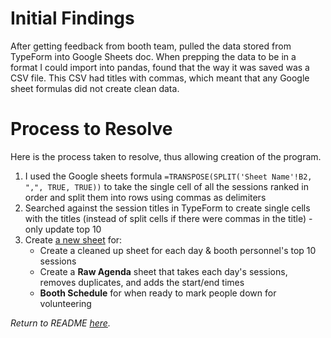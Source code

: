 # Initial Findings

After getting feedback from booth team, pulled the data stored from TypeForm into Google Sheets doc. When prepping the data to be in a format I could import into pandas, found that the way it was saved was a CSV file. This CSV had titles with commas, which meant that any Google sheet formulas did not create clean data.

# Process to Resolve

Here is the process taken to resolve, thus allowing creation of the program.

1. I used the Google sheets formula `=TRANSPOSE(SPLIT('Sheet Name'!B2, ",", TRUE, TRUE))` to take the single cell of all the sessions ranked in order and split them into rows using commas as delimiters
2. Searched against the session titles in TypeForm to create single cells with the titles (instead of split cells if there were commas in the title) - only update top 10
3. Create [a new sheet](https://docs.google.com/spreadsheets/d/1L2a44kmtYrP8ATYbLbU1PH_9i70uj2OEbQTPuhlwSWY/edit?usp=sharing) for:
   - Create a cleaned up sheet for each day & booth personnel's top 10 sessions
   - Create a **Raw Agenda** sheet that takes each day's sessions, removes duplicates, and adds the start/end times
   - **Booth Schedule** for when ready to mark people down for volunteering

*Return to README [here](README.MD).*

